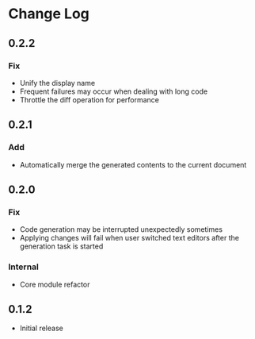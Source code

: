 # Change Log

## 0.2.2

### Fix

-   Unify the display name
-   Frequent failures may occur when dealing with long code
-   Throttle the diff operation for performance

## 0.2.1

### Add

-   Automatically merge the generated contents to the current document

## 0.2.0

### Fix

-   Code generation may be interrupted unexpectedly sometimes
-   Applying changes will fail when user switched text editors after the generation task is started

### Internal

-   Core module refactor

## 0.1.2

-   Initial release
